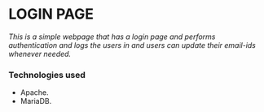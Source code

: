 # LOGIN PAGE

*This is a simple webpage that has a login page and performs authentication and logs the users in and users can update their email-ids whenever needed.*

### Technologies used
- Apache.
- MariaDB.

